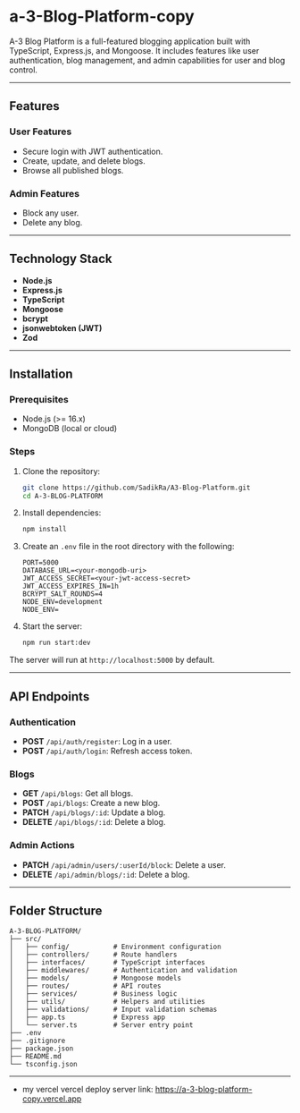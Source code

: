 # a-3-Blog-Platform-copy

A-3 Blog Platform is a full-featured blogging application built with TypeScript, Express.js, and Mongoose. It includes features like user authentication, blog management, and admin capabilities for user and blog control.

---

## Features

### User Features
- Secure login with JWT authentication.
- Create, update, and delete blogs.
- Browse all published blogs.

### Admin Features
- Block any user.
- Delete any blog.

---

## Technology Stack

- **Node.js**
- **Express.js**
- **TypeScript**
- **Mongoose**
- **bcrypt**
- **jsonwebtoken (JWT)**
- **Zod**

---

## Installation

### Prerequisites
- Node.js (>= 16.x)
- MongoDB (local or cloud)

### Steps

1. Clone the repository:
   ```bash
   git clone https://github.com/SadikRa/A3-Blog-Platform.git
   cd A-3-BLOG-PLATFORM
   ```

2. Install dependencies:
   ```bash
   npm install
   ```

3. Create an `.env` file in the root directory with the following:
   ```env
   PORT=5000
   DATABASE_URL=<your-mongodb-uri>
   JWT_ACCESS_SECRET=<your-jwt-access-secret>
   JWT_ACCESS_EXPIRES_IN=1h
   BCRYPT_SALT_ROUNDS=4
   NODE_ENV=development
   NODE_ENV=
   ```

4. Start the server:
   ```bash
   npm run start:dev
   ```

The server will run at `http://localhost:5000` by default.

---

## API Endpoints

### Authentication
- **POST** `/api/auth/register`: Log in a user.
- **POST** `/api/auth/login`: Refresh access token.

### Blogs
- **GET** `/api/blogs`: Get all blogs.
- **POST** `/api/blogs`: Create a new blog.
- **PATCH** `/api/blogs/:id`: Update a blog.
- **DELETE** `/api/blogs/:id`: Delete a blog.

### Admin Actions
- **PATCH** `/api/admin/users/:userId/block`: Delete a user.
- **DELETE** `/api/admin/blogs/:id`: Delete a blog.

---

## Folder Structure
```
A-3-BLOG-PLATFORM/
├── src/
│   ├── config/           # Environment configuration
│   ├── controllers/      # Route handlers
│   ├── interfaces/       # TypeScript interfaces
│   ├── middlewares/      # Authentication and validation
│   ├── models/           # Mongoose models
│   ├── routes/           # API routes
│   ├── services/         # Business logic
│   ├── utils/            # Helpers and utilities
│   ├── validations/      # Input validation schemas
│   ├── app.ts            # Express app
│   └── server.ts         # Server entry point
├── .env
├── .gitignore
├── package.json
├── README.md
└── tsconfig.json
```

---

 
- my vercel vercel deploy server link: https://a-3-blog-platform-copy.vercel.app